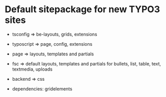 Default sitepackage for new TYPO3 sites 
==============================================================

- tsconfig => be-layouts, grids, extensions 
- typoscript => page, config, extensions 
- page => layouts, templates and partials
- fsc => default layouts, templates and partials for bullets, list, table, text, textmedia, uploads
- backend => css 

- dependencies: gridelements
